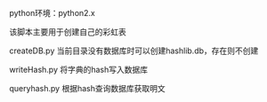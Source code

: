 
python环境：python2.x

该脚本主要用于创建自己的彩虹表

createDB.py 当前目录没有数据库时可以创建hashlib.db，存在则不创建

writeHash.py 将字典的hash写入数据库

queryhash.py 根据hash查询数据库获取明文